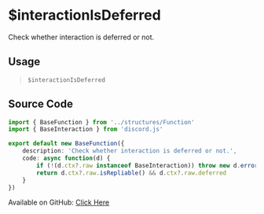 # $interactionIsDeferred
Check whether interaction is deferred or not.
## Usage
> `$interactionIsDeferred`
## Source Code
```ts
import { BaseFunction } from '../structures/Function'
import { BaseInteraction } from 'discord.js'

export default new BaseFunction({
    description: 'Check whether interaction is deferred or not.',
    code: async function(d) {
        if (!(d.ctx?.raw instanceof BaseInteraction)) throw new d.error(d, 'disallowed', d.function?.name!, 'interactions')
        return d.ctx?.raw.isRepliable() && d.ctx?.raw.deferred
    }
})

```
Available on GitHub: [Click Here](https://github.com/Cyberghxst/bdjs/blob/v1/src/functions/interactionIsDeferred.ts)